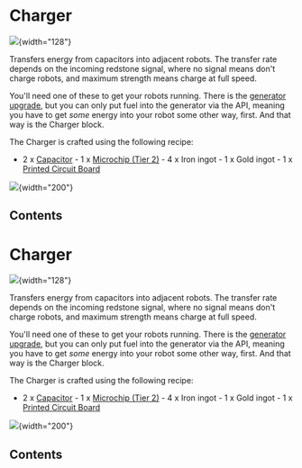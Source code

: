 # Charger

![](/blocks/charger.png){width="128"}

Transfers energy from capacitors into adjacent robots. The transfer rate
depends on the incoming redstone signal, where no signal means don't
charge robots, and maximum strength means charge at full speed.

You'll need one of these to get your robots running. There is the
[generator upgrade](/item/generator_upgrade), but you can only put fuel
into the generator via the API, meaning you have to get *some* energy
into your robot some other way, first. And that way is the Charger
block.

The Charger is crafted using the following recipe:

- 2 x [Capacitor](/block/capacitor) - 1 x [Microchip (Tier
2)](/item/materials) - 4 x Iron ingot - 1 x Gold ingot - 1 x [Printed
Circuit Board](/item/materials)

![](/recipes/blocks/charger.png){width="200"}

## Contents

# Charger

![](/blocks/charger.png){width="128"}

Transfers energy from capacitors into adjacent robots. The transfer rate
depends on the incoming redstone signal, where no signal means don't
charge robots, and maximum strength means charge at full speed.

You'll need one of these to get your robots running. There is the
[generator upgrade](/item/generator_upgrade), but you can only put fuel
into the generator via the API, meaning you have to get *some* energy
into your robot some other way, first. And that way is the Charger
block.

The Charger is crafted using the following recipe:

- 2 x [Capacitor](/block/capacitor) - 1 x [Microchip (Tier
2)](/item/materials) - 4 x Iron ingot - 1 x Gold ingot - 1 x [Printed
Circuit Board](/item/materials)

![](/recipes/blocks/charger.png){width="200"}

## Contents
